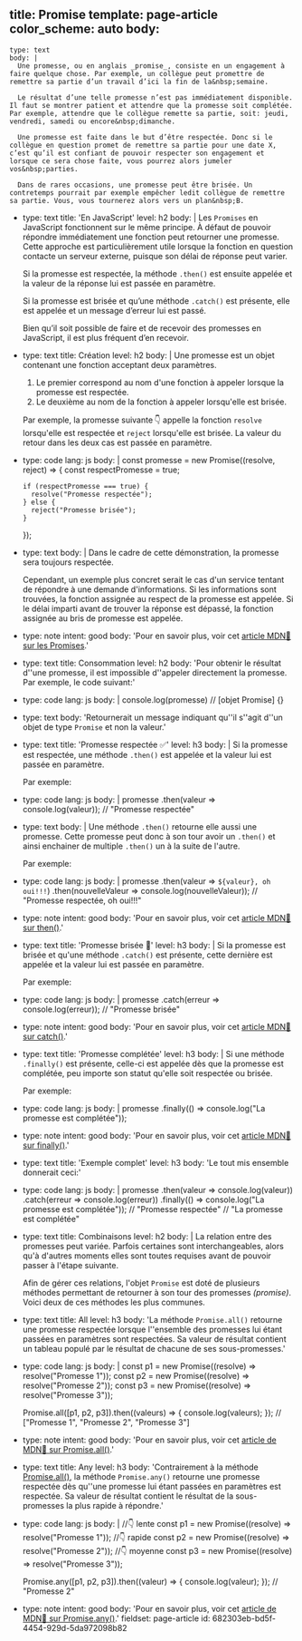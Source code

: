 title: Promise
template: page-article
color_scheme: auto
body:
  -
    type: text
    body: |
      Une promesse, ou en anglais _promise_, consiste en un engagement à faire quelque chose. Par exemple, un collègue peut promettre de remettre sa partie d’un travail d’ici la fin de la&nbsp;semaine. 
      
      Le résultat d’une telle promesse n’est pas immédiatement disponible. Il faut se montrer patient et attendre que la promesse soit complétée. Par exemple, attendre que le collègue remette sa partie, soit: jeudi, vendredi, samedi ou encore&nbsp;dimanche.
      
      Une promesse est faite dans le but d’être respectée. Donc si le collègue en question promet de remettre sa partie pour une date X, c’est qu’il est confiant de pouvoir respecter son engagement et lorsque ce sera chose faite, vous pourrez alors jumeler vos&nbsp;parties.
      
      Dans de rares occasions, une promesse peut être brisée. Un contretemps pourrait par exemple empêcher ledit collègue de remettre sa partie. Vous, vous tournerez alors vers un plan&nbsp;B.
  -
    type: text
    title: 'En JavaScript'
    level: h2
    body: |
      Les `Promises` en JavaScript fonctionnent sur le même principe. À défaut de pouvoir répondre immédiatement une fonction peut retourner une promesse. Cette approche est particulièrement utile lorsque la fonction en question contacte un serveur externe, puisque son délai de réponse peut&nbsp;varier.
      
      Si la promesse est respectée, la méthode `.then()` est ensuite appelée et la valeur de la réponse lui est passée en&nbsp;paramètre.
      
      Si la promesse est brisée et qu’une méthode `.catch()` est présente, elle est appelée et un message d’erreur lui est&nbsp;passé.
      
      Bien qu’il soit possible de faire et de recevoir des promesses en JavaScript, il est plus fréquent d’en&nbsp;recevoir.
  -
    type: text
    title: Création
    level: h2
    body: |
      Une promesse est un objet contenant une fonction acceptant deux&nbsp;paramètres. 
      
      1. Le premier correspond au nom d'une fonction à appeler lorsque la promesse est&nbsp;respectée.
      2. Le deuxième au nom de la fonction à appeler lorsqu'elle est&nbsp;brisée.
      
      Par exemple, la promesse suivante&thinsp;👇 appelle la fonction `resolve` lorsqu'elle est respectée et `reject` lorsqu'elle est brisée. La valeur du retour dans les deux cas est passée en&nbsp;paramètre.
  -
    type: code
    lang: js
    body: |
      const promesse = new Promise((resolve, reject) => {
        const respectPromesse = true;
      
        if (respectPromesse === true) {
          resolve("Promesse respectée");
        } else {
          reject("Promesse brisée");
        }
      });
  -
    type: text
    body: |
      Dans le cadre de cette démonstration, la promesse sera toujours&nbsp;respectée. 
      
      Cependant, un exemple plus concret serait le cas d'un service tentant de répondre à une demande d'informations. Si les informations sont trouvées, la fonction assignée au respect de la promesse est appelée. Si le délai imparti avant de trouver la réponse est dépassé, la fonction assignée au bris de promesse est&nbsp;appelée.
  -
    type: note
    intent: good
    body: 'Pour en savoir plus, voir cet [article MDN🦖 sur les&nbsp;Promises](https://developer.mozilla.org/fr/docs/Web/JavaScript/Reference/Objets_globaux/Promise).'
  -
    type: text
    title: Consommation
    level: h2
    body: 'Pour obtenir le résultat d''une promesse, il est impossible d''appeler directement la promesse. Par exemple, le code&nbsp;suivant:'
  -
    type: code
    lang: js
    body: |
      console.log(promesse)
      // [objet Promise] {}
  -
    type: text
    body: 'Retournerait un message indiquant qu''il s''agit d''un objet de type `Promise` et non la&nbsp;valeur.'
  -
    type: text
    title: 'Promesse respectée ✅'
    level: h3
    body: |
      Si la promesse est respectée, une méthode `.then()` est appelée et la valeur lui est passée en&nbsp;paramètre. 
      
      Par exemple:
  -
    type: code
    lang: js
    body: |
      promesse
        .then(valeur => console.log(valeur));
      // "Promesse respectée"
  -
    type: text
    body: |
      Une méthode `.then()` retourne elle aussi une promesse. Cette promesse peut donc à son tour avoir un `.then()` et ainsi enchainer de multiple `.then()` un à la suite de&nbsp;l'autre.
      
      Par exemple:
  -
    type: code
    lang: js
    body: |
      promesse
        .then(valeur => `${valeur}, oh oui!!!`)
        .then(nouvelleValeur => console.log(nouvelleValeur));
      // "Promesse respectée, oh oui!!!"
  -
    type: note
    intent: good
    body: 'Pour en savoir plus, voir cet [article MDN🦖 sur&nbsp;then()](https://developer.mozilla.org/fr/docs/Web/JavaScript/Reference/Objets_globaux/Promise/then).'
  -
    type: text
    title: 'Promesse brisée 🚫'
    level: h3
    body: |
      Si la promesse est brisée et qu'une méthode `.catch()` est présente, cette dernière est appelée et la valeur lui est passée en&nbsp;paramètre.
      
      Par exemple:
  -
    type: code
    lang: js
    body: |
      promesse
        .catch(erreur => console.log(erreur));
      // "Promesse brisée"
  -
    type: note
    intent: good
    body: 'Pour en savoir plus, voir cet [article MDN🦖 sur&nbsp;catch()](https://developer.mozilla.org/fr/docs/Web/JavaScript/Reference/Objets_globaux/Promise/catch).'
  -
    type: text
    title: 'Promesse complétée'
    level: h3
    body: |
      Si une méthode `.finally()` est présente, celle-ci est appelée dès que la promesse est complétée, peu importe son statut qu'elle soit respectée ou&nbsp;brisée.
      
      Par exemple:
  -
    type: code
    lang: js
    body: |
      promesse
        .finally(() => console.log("La promesse est complétée"));
  -
    type: note
    intent: good
    body: 'Pour en savoir plus, voir cet [article MDN🦖 sur&nbsp;finally()](https://developer.mozilla.org/fr/docs/Web/JavaScript/Reference/Objets_globaux/Promise/finally).'
  -
    type: text
    title: 'Exemple complet'
    level: h3
    body: 'Le tout mis ensemble donnerait&nbsp;ceci:'
  -
    type: code
    lang: js
    body: |
      promesse
        .then(valeur => console.log(valeur))
        .catch(erreur => console.log(erreur))
        .finally(() => console.log("La promesse est complétée"));
      // "Promesse respectée"
      // "La promesse est complétée"
  -
    type: text
    title: Combinaisons
    level: h2
    body: |
      La relation entre des promesses peut variée. Parfois certaines sont interchangeables, alors qu'à d'autres moments elles sont toutes requises avant de pouvoir passer à l'étape&nbsp;suivante.
      
      Afin de gérer ces relations, l'objet `Promise` est doté de plusieurs méthodes permettant de retourner à son tour des promesses&nbsp;_(promise)_. Voici deux de ces méthodes les plus&nbsp;communes.
  -
    type: text
    title: All
    level: h3
    body: 'La méthode `Promise.all()` retourne une promesse respectée lorsque l''ensemble des promesses lui étant passées en paramètres sont respectées. Sa valeur de résultat contient un tableau populé par le résultat de chacune de ses&nbsp;sous-promesses.'
  -
    type: code
    lang: js
    body: |
      const p1 = new Promise((resolve) => resolve("Promesse 1"));
      const p2 = new Promise((resolve) => resolve("Promesse 2"));
      const p3 = new Promise((resolve) => resolve("Promesse 3"));
      
      Promise.all([p1, p2, p3]).then((valeurs) => {
        console.log(valeurs);
      });
      // ["Promesse 1", "Promesse 2", "Promesse 3"]
  -
    type: note
    intent: good
    body: 'Pour en savoir plus, voir cet [article de MDN🦖 sur&nbsp;Promise.all()](https://developer.mozilla.org/fr/docs/Web/JavaScript/Reference/Objets_globaux/Promise/all).'
  -
    type: text
    title: Any
    level: h3
    body: 'Contrairement à la méthode [Promise.all()](#all), la méthode `Promise.any()` retourne une promesse respectée dès qu''une promesse lui étant passées en paramètres est respectée. Sa valeur de résultat contient le résultat de la sous-promesses la plus rapide à&nbsp;répondre.'
  -
    type: code
    lang: js
    body: |
      //👇 lente
      const p1 = new Promise((resolve) => resolve("Promesse 1")); 
      //👇 rapide
      const p2 = new Promise((resolve) => resolve("Promesse 2")); 
      //👇 moyenne
      const p3 = new Promise((resolve) => resolve("Promesse 3")); 
      
      Promise.any([p1, p2, p3]).then((valeur) => {
        console.log(valeur);
      });
      // "Promesse 2"
  -
    type: note
    intent: good
    body: 'Pour en savoir plus, voir cet [article de MDN🦖 sur&nbsp;Promise.any()](https://developer.mozilla.org/fr/docs/Web/JavaScript/Reference/Objets_globaux/Promise/any).'
fieldset: page-article
id: 682303eb-bd5f-4454-929d-5da972098b82
